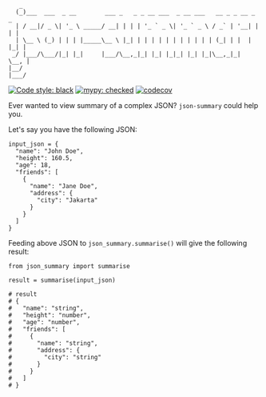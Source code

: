 ```
   _
  (_)___  ___  _ __        ___ _   _ _ __ ___  _ __ ___   __ _ _ __ _   _
  | / __|/ _ \| '_ \ _____/ __| | | | '_ ` _ \| '_ ` _ \ / _` | '__| | | |
  | \__ \ (_) | | | |_____\__ \ |_| | | | | | | | | | | | (_| | |  | |_| |
 _/ |___/\___/|_| |_|     |___/\__,_|_| |_| |_|_| |_| |_|\__,_|_|   \__, |
|__/                                                                |___/

```

[![Code style: black](https://img.shields.io/badge/code%20style-black-000000.svg)](https://github.com/psf/black)
[![mypy: checked](https://img.shields.io/badge/mypy-checked-green)](http://mypy-lang.org)
[![codecov](https://codecov.io/gh/ijohn/json-summary/branch/main/graph/badge.svg?token=VOXVoogjSK)](https://codecov.io/gh/ijohn/json-summary)

Ever wanted to view summary of a complex JSON? `json-summary` could help you.

Let's say you have the following JSON:

```
input_json = {
  "name": "John Doe",
  "height": 160.5,
  "age": 18,
  "friends": [
    {
      "name": "Jane Doe",
      "address": {
        "city": "Jakarta"
      }
    }
  ]
}
```

Feeding above JSON to `json_summary.summarise()` will give the following result:

```
from json_summary import summarise

result = summarise(input_json)

# result
# {
#   "name": "string",
#   "height": "number",
#   "age": "number",
#   "friends": [
#     {
#       "name": "string",
#       "address": {
#         "city": "string"
#       }
#     }
#   ]
# }
```
